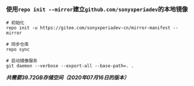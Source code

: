 ### 使用`repo init --mirror`建立`github.com/sonyxperiadev`的本地镜像
```shell
# 初始化
repo init -u https://gitee.com/sonyxperiadev-cn/mirror-manifest --mirror

# 同步仓库
repo sync

# 启动镜像服务
git daemon --verbose --export-all --base-path=. .

```

***共需要39.72GB存储空间（2020年07月16日的版本）***